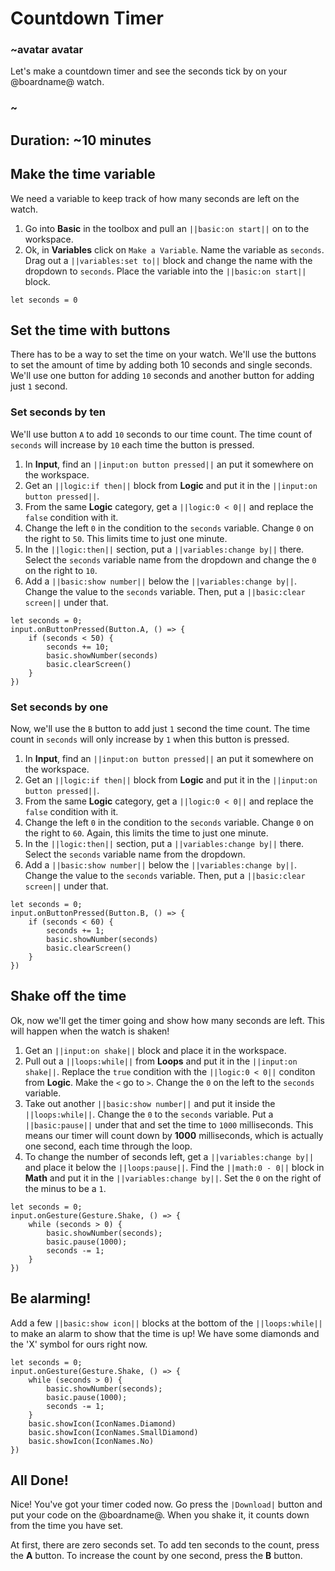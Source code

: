 # Countdown Timer

### ~avatar avatar

Let's make a countdown timer and see the seconds tick by on your @boardname@ watch.

### ~

## Duration: ~10 minutes

## Make the time variable

We need a variable to keep track of how many seconds are left on the watch.

1. Go into **Basic** in the toolbox and pull an ``||basic:on start||`` on to the workspace.
2. Ok, in **Variables** click on `Make a Variable`. Name the variable as `seconds`. Drag out a ``||variables:set to||`` block and change the name with the dropdown to `seconds`. Place the variable into the ``||basic:on start||`` block.

```blocks
let seconds = 0
```

## Set the time with buttons
There has to be a way to set the time on your watch. We'll use the buttons to set the amount of time by adding both 10 seconds and single seconds. We'll use one button for adding `10` seconds and another button for adding just `1` second.

### Set seconds by ten

We'll use button `A` to add `10` seconds to our time count. The time count of `seconds` will increase by `10` each time the button is pressed.

1. In **Input**, find an ``||input:on button pressed||`` an put it somewhere on the workspace.
2. Get an ``||logic:if then||`` block from **Logic** and put it in the ``||input:on button pressed||``.
3. From the same **Logic** category, get a ``||logic:0 < 0||`` and replace the `false` condition with it.
4. Change the left `0` in the condition to the `seconds` variable. Change `0` on the right to `50`. This limits time to just one minute.
5. In the ``||logic:then||`` section, put a ``||variables:change by||`` there. Select the `seconds` variable name from the dropdown and change the `0` on the right to `10`.
6. Add a ``||basic:show number||`` below the ``||variables:change by||``. Change the value to the `seconds` variable. Then, put a ``||basic:clear screen||`` under that.

```blocks
let seconds = 0;
input.onButtonPressed(Button.A, () => {
    if (seconds < 50) {
        seconds += 10;
        basic.showNumber(seconds)
        basic.clearScreen()
    }
})
```

### Set seconds by one

Now, we'll use the `B` button to add just `1` second the time count. The time count in `seconds` will only increase by `1` when this button is pressed.

1. In **Input**, find an ``||input:on button pressed||`` an put it somewhere on the workspace.
2. Get an ``||logic:if then||`` block from **Logic** and put it in the ``||input:on button pressed||``.
3. From the same **Logic** category, get a ``||logic:0 < 0||`` and replace the `false` condition with it.
4. Change the left `0` in the condition to the `seconds` variable. Change `0` on the right to `60`. Again, this limits the time to just one minute.
5. In the ``||logic:then||`` section, put a ``||variables:change by||`` there. Select the `seconds` variable name from the dropdown.
6. Add a ``||basic:show number||`` below the ``||variables:change by||``. Change the value to the `seconds` variable. Then, put a ``||basic:clear screen||`` under that.

```blocks
let seconds = 0;
input.onButtonPressed(Button.B, () => {
    if (seconds < 60) {
        seconds += 1;
        basic.showNumber(seconds)
        basic.clearScreen()
    }
})
```

## Shake off the time

Ok, now we'll get the timer going and show how many seconds are left. This will happen when the watch is shaken!

1. Get an ``||input:on shake||`` block and place it in the workspace.
2. Pull out a ``||loops:while||`` from **Loops**  and put it in the ``||input:on shake||``. Replace the `true` condition with the ``||logic:0 < 0||`` conditon from **Logic**. Make the `<` go to `>`. Change the `0` on the left to the `seconds` variable.
3. Take out another ``||basic:show number||`` and put it inside the ``||loops:while||``. Change the `0` to the `seconds` variable. Put a ``||basic:pause||`` under that and set the time to `1000` milliseconds. This means our timer will count down by **1000** milliseconds, which is actually one second, each time through the loop.
4. To change the number of seconds left, get a ``||variables:change by||`` and place it below the ``||loops:pause||``. Find the ``||math:0 - 0||`` block in **Math** and put it in the ``||variables:change by||``. Set the `0` on the right of the minus to be a `1`.

```blocks
let seconds = 0;
input.onGesture(Gesture.Shake, () => {
    while (seconds > 0) {
        basic.showNumber(seconds);
        basic.pause(1000);
        seconds -= 1;
    }
})
```
## Be alarming!

Add a few ``||basic:show icon||`` blocks at the bottom of the ``||loops:while||`` to make an alarm to show that the time is up! We have some diamonds and the 'X' symbol for ours right now.

```blocks
let seconds = 0;
input.onGesture(Gesture.Shake, () => {
    while (seconds > 0) {
        basic.showNumber(seconds);
        basic.pause(1000);
        seconds -= 1;
    }
    basic.showIcon(IconNames.Diamond)
    basic.showIcon(IconNames.SmallDiamond)
    basic.showIcon(IconNames.No)
})
```

## All Done!

Nice! You've got your timer coded now. Go press the ``|Download|`` button and put your code on the @boardname@. When you shake it, it counts down from the time you have set.

At first, there are zero seconds set. To add ten seconds to the count, press the **A** button. To increase the count by one second, press the **B** button.
